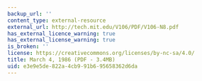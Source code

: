 ```yaml
---
backup_url: ''
content_type: external-resource
external_url: http://tech.mit.edu/V106/PDF/V106-N8.pdf
has_external_licence_warning: true
has_external_license_warning: true
is_broken: ''
license: https://creativecommons.org/licenses/by-nc-sa/4.0/
title: March 4, 1986 (PDF - 3.4MB)
uid: e3e9e5de-822a-4cb9-91b6-95658362d6da
---
```

